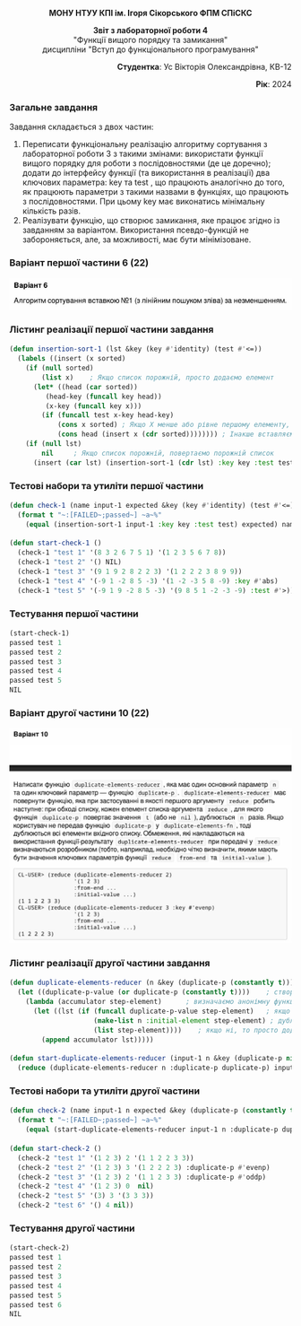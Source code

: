 <p align="center"><b>МОНУ НТУУ КПІ ім. Ігоря Сікорського ФПМ СПіСКС</b></p>
<p align="center">
<b>Звіт з лабораторної роботи 4</b><br/>
"Функції вищого порядку та замикання"<br/>
дисципліни "Вступ до функціонального програмування"
</p>
<p align="right"><b>Студентка</b>: Ус Вікторія Олександрівна, КВ-12</p>
<p align="right"><b>Рік</b>: 2024</p>

### Загальне завдання 
Завдання складається з двох частин:
1. Переписати функціональну реалізацію алгоритму сортування з лабораторної
роботи 3 з такими змінами:
використати функції вищого порядку для роботи з послідовностями (де це
доречно);
додати до інтерфейсу функції (та використання в реалізації) два ключових
параметра: key та test , що працюють аналогічно до того, як працюють
параметри з такими назвами в функціях, що працюють з послідовностями. При
цьому key має виконатись мінімальну кількість разів.
2. Реалізувати функцію, що створює замикання, яке працює згідно із завданням за
варіантом. Використання псевдо-функцій не забороняється, але, за
можливості, має бути мінімізоване.

### Варіант першої частини 6 (22)
<p align="center">
    <img src="lab3.png" alt="lab3">
</p>

### Лістинг реалізації першої частини завдання
```lisp
(defun insertion-sort-1 (lst &key (key #'identity) (test #'<=))
  (labels ((insert (x sorted)
    (if (null sorted) 
        (list x) 	; Якщо список порожній, просто додаємо елемент
      (let* ((head (car sorted))
	     (head-key (funcall key head))
	     (x-key (funcall key x)))
        (if (funcall test x-key head-key) 
            (cons x sorted) ; Якщо X менше або рівне першому елементу, вставляємо на початок
            (cons head (insert x (cdr sorted)))))))) ; Інакше вставляємо елемент в решту списку
    (if (null lst)
        nil 	; Якщо список порожній, повертаємо порожній список
      (insert (car lst) (insertion-sort-1 (cdr lst) :key key :test test))))) ; Вставляємо перший елемент у відсортовану частину решти списку
```

### Тестові набори та утиліти першої частини
```lisp
(defun check-1 (name input-1 expected &key (key #'identity) (test #'<=))
  (format t "~:[FAILED~;passed~] ~a~%"
    (equal (insertion-sort-1 input-1 :key key :test test) expected) name))

(defun start-check-1 ()
  (check-1 "test 1" '(8 3 2 6 7 5 1) '(1 2 3 5 6 7 8))
  (check-1 "test 2" '() NIL)
  (check-1 "test 3" '(9 1 9 2 8 2 2 3) '(1 2 2 2 3 8 9 9))
  (check-1 "test 4" '(-9 1 -2 8 5 -3) '(1 -2 -3 5 8 -9) :key #'abs)
  (check-1 "test 5" '(-9 1 9 -2 8 5 -3) '(9 8 5 1 -2 -3 -9) :test #'>))
```

### Тестування першої частини
```lisp
(start-check-1)
passed test 1
passed test 2
passed test 3
passed test 4
passed test 5
NIL
```

### Варіант другої частини 10 (22)
<p align="center">
    <img src="lab4_2.png" alt="lab4_2">
</p>

### Лістинг реалізації другої частини завдання
```lisp
(defun duplicate-elements-reducer (n &key (duplicate-p (constantly t)))
  (let ((duplicate-p-value (or duplicate-p (constantly t))))	; створюємо змінну, у якій буде зберігатися значення ключового параметра
    (lambda (accumulator step-element)		; визначаємо анонімну функцію, яка буде використовуватися у reduce
      (let ((lst (if (funcall duplicate-p-value step-element)	; якщо даний елемент потрібно дублювати
                     (make-list n :initial-element step-element) ; дублюємо необхідну к-сть разів
                     (list step-element))))    ; якщо ні, то просто додаємо його до акумулятора
        (append accumulator lst))))) 

(defun start-duplicate-elements-reducer (input-1 n &key (duplicate-p nil))  
  (reduce (duplicate-elements-reducer n :duplicate-p duplicate-p) input-1 :from-end nil :initial-value nil))  ; чітко визначені значення ключових параметрів :from-end та :initial-value
```

### Тестові набори та утиліти другої частини
```lisp
(defun check-2 (name input-1 n expected &key (duplicate-p (constantly t)))
  (format t "~:[FAILED~;passed~] ~a~%"
    (equal (start-duplicate-elements-reducer input-1 n :duplicate-p duplicate-p) expected) name))

(defun start-check-2 ()
  (check-2 "test 1" '(1 2 3) 2 '(1 1 2 2 3 3))
  (check-2 "test 2" '(1 2 3) 3 '(1 2 2 2 3) :duplicate-p #'evenp)
  (check-2 "test 3" '(1 2 3) 2 '(1 1 2 3 3) :duplicate-p #'oddp)
  (check-2 "test 4" '(1 2 3) 0  nil)
  (check-2 "test 5" '(3) 3 '(3 3 3))
  (check-2 "test 6" '() 4 nil))
```

### Тестування другої частини
```lisp
(start-check-2)
passed test 1
passed test 2
passed test 3
passed test 4
passed test 5
passed test 6
NIL
```



